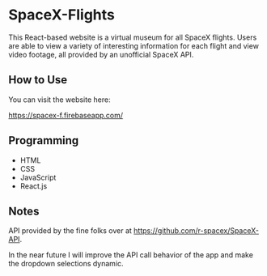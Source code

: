 # SpaceX-Flights

This React-based website is a virtual museum for all SpaceX flights. Users are able to view a variety of interesting information for each flight and view video footage, all provided by an unofficial SpaceX API.

## How to Use

You can visit the website here:

https://spacex-f.firebaseapp.com/

## Programming

- HTML
- CSS
- JavaScript
- React.js

## Notes

API provided by the fine folks over at https://github.com/r-spacex/SpaceX-API.

In the near future I will improve the API call behavior of the app and make the dropdown selections dynamic.
